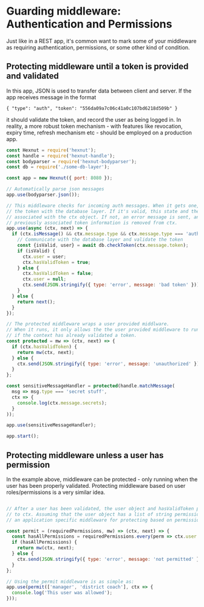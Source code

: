 # Guarding middleware: Authentication and Permissions


Just like in a REST app, it's common want to mark some of your middleware as requiring authentication, permissions, or some other kind of condition.

## Protecting middleware until a token is provided and validated

In this app, JSON is used to transfer data between client and server. If the app receives message in the format

```
{ "type": "auth", "token": "556da09a7c06c41a0c107bd6218d509b" }
```

it should validate the token, and record the user as being logged in. In reality, a more robust token mechanism - with features like revocation, expiry time, refresh mechanism etc - should be employed on a production app.

```javascript
const Hexnut = require('hexnut');
const handle = require('hexnut-handle');
const bodyparser = require('hexnut-bodyparser');
const db = require('./some-db-layer');

const app = new Hexnut({ port: 8080 });

// Automatically parse json messages
app.use(bodyparser.json());

// This middleware checks for incoming auth messages. When it gets one, it checks
// the token with the database layer. If it's valid, this state and the user are
// associated with the ctx object. If not, an error message is sent, and any
// previously associated token information is removed from ctx.
app.use(async (ctx, next) => {
  if (ctx.isMessage() && ctx.message.type && ctx.message.type === 'auth') {
    // Communicate with the database layer and validate the token
    const {isValid, user} = await db.checkToken(ctx.message.token);
    if (isValid) {
      ctx.user = user;
      ctx.hasValidToken = true;
    } else {
      ctx.hasValidToken = false;
      ctx.user = null;
      ctx.send(JSON.stringify({ type: 'error', message: 'bad token' }));
    }
  } else {
    return next();
  }
});

// The protected middleware wraps a user provided middlware.
// When it runs, it only allows the the user provided middleware to run
// if the context has already validated a token.
const protected = mw => (ctx, next) => {
  if (ctx.hasValidToken) {
    return mw(ctx, next);
  } else {
    ctx.send(JSON.stringify({ type: 'error', message: 'unauthorized' }));
  }
};

const sensitiveMessageHandler = protected(handle.matchMessage(
  msg => msg.type === 'secret stuff',
  ctx => {
    console.log(ctx.message.secrets);
  }
));

app.use(sensitiveMessageHandler);

app.start();
```

## Protecting middleware unless a user has permission

In the example above, middleware can be protected - only running when the user has been properly validated. Protecting middleware based on user roles/permissions is a very similar idea.

```javascript

// After a user has been validated, the user object and hasValidToken properties are added
// to ctx. Assuming that the user object has a list of string permissions on it, we can build
// an application specific middleware for protecting based on permissions.

const permit = (requiredPermissions, mw) => (ctx, next) => {
  const hasAllPermissions = requiredPermissions.every(perm => ctx.user.permissions.includes(perm));
  if (hasAllPermissions) {
    return mw(ctx, next);
  } else {
    ctx.send(JSON.stringify({ type: 'error', message: 'not permitted' }));
  }
};

// Using the permit middleware is as simple as:
app.use(permit(['manager', 'district coach'], ctx => {
  console.log('This user was allowed');
}));

```